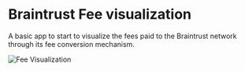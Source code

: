 # Braintrust Fee visualization

A basic app to start to visualize the fees paid to the Braintrust network through its fee conversion mechanism.

![Fee Visualization](https://user-images.githubusercontent.com/8539674/156039599-3d9877ae-8f0d-406c-bddb-663c7910047b.png)

